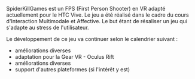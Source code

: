 SpiderKillGames est un FPS (First Person Shooter) en VR adapté actuellement pour le HTC Vive.
Le jeu a été réalisé dans le cadre du cours d'Interaction Multimodale et Affective.
Le but étant de résaliser un jeu qui s'adapte au stress de l'utilisateur.

Le développement de ce jeu va continuer selon le calendrier suivant :
- améliorations diverses
- adaptation pour la Gear VR - Oculus Rift
- améliorations diverses
- support d'autres plateformes (si l'intérêt y est)
